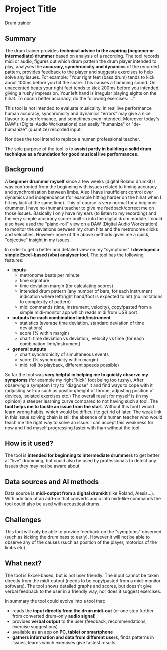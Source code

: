 # Project Title

Drum trainer

## Summary

The drum trainer provides **technical advice to the aspiring (beginner or intermediate) drummer** based on analysis of a recording.
The tool records midi or audio, figures out which drum pattern the drum player intended to play, analyses the **accuracy, synchronicity and dynamics** of the recorded pattern, 
provides feedback to the player and suggests exercises to help solve any issues.
For example: "Your right feet (bass drum) tends to kick about 100ms before you hit the snare. This causes a flamming sound.
On unaccented beats your right feet tends to kick 200ms before you intended, giving a rushy impression. Your left hand is irregular playing eights on the hihat. To obrain better accuracy, do the following exercises: ..."

This tool is not intended to evaluate musicality. In real live performance human accuracy, synchronicity and dynamics "errors" may give a nice flavour to a performance, and sometimes even intended. Moreover today's DAW's (Digital Audio Workstations) can easily "humanize" or "de-humanize" (quantize) recorded input.

Nor does the tool intend to replace a human professional teacher. 

The sole purpose of the tool is to **assist partly in building a solid drum technique as a foundation for good musical live performances**.


## Background

A **beginner drummer myself** since a few weeks (digital Roland drumkit) I was confronted from the beginning with issues related to timing accuracy and synchronisation between limbs. Also I have insufficient control over dynamics and independance (for example hitting harder on the hihat when I hit my kick at the same time).
This of course is very normal for a beginner drummer. I have no (human) teacher to give me feedback/correct me on those issues.
Basically I only have my ears (to listen to my recording) and the very simple accuracy scorer built-in into the digital drum module.
I could also have used the "piano-roll" view on a DAW (Digital Audio Workstation) to monitor the deviations between my drum hits and the metronome clicks and velocities.
However none of the above methods gives me a quick, "objective" insight in my issues.

In order to get a better and detailed view on my "symptoms" I **developed a simple Excel-based (vba) analyser tool**. The tool has the following features:
* **inputs**
  * metronome beats per minute
  * time signature
  * time deviation margin (for calculating scores)
  * intended drum pattern (any number of bars, for each instrument indication where left/right hand/foot is expected to hit) (no limitations to complexity of pattern)
  * midi commands (time, instrument, velocity), copy/pasted from a simple midi-monitor app which reads midi from USB port
* **outputs for each combination limb/instrument**
   * statistics (average time deviation, standard deviation of time deviations)
   * score (% within margin)
   * chart: time deviation vs deviation,, velocity vs time (for each combination limb/instrument)
* **general outputs**
  * chart synchronicity of simultaneous events
  * score (% synchronicity within margin)
  * midi roll (to playback, different speeds possible)

So far the tool was **very helpful in helping me to quickly observe my symptoms** (for example my right "kick" foot being too rushy). 
After observing a symptom I try to "diagnose" it and find ways to cope with it (adjusting set-up such as position/height of throne, adjusting position of devices, isolated exercises etc.)
The overall result for myself is (in my opinion) a steeper learning curve compared to not having such a tool.
The **tool helps me to tackle an issue from the start**. Without this tool I would learn wrong habits, which would be difficult to get rid of later.
The weak link in this issue solving chain is still the absence of a human teacher who would teach me the right way to solve an issue.
I can accept this weakness for now and find myself progressing faster with than without the tool.


## How is it used?

The tool is **intended for beginning to intermediate drummers** to get better at "live" drumming, but could also be used by professionals to detect any issues they may not be aware about.


## Data sources and AI methods

Data source is **midi-output from a digital drumkit** (like Roland, Alesis...).
With addition of an add-on that converts audio into midi-like commands the tool could also be used with acoustical drums.

## Challenges

This tool will only be able to provide feedback on the "symptoms" observed (such as kicking the drum bass to early). 
However it will not be able to observe any of the causes (such as position of the player, motorics of the limbs etc)


## What next?

The tool is Excel-based, but is not user friendly. The input cannot be taken directly from the midi-output (needs to be copy/pasted from a midi-monitor software).
The tool shows detailed graphs and scores, but doesn't give verbal feedback to the user in a friendly way, nor does it suggest exercises.

In summary the tool could evolve into a tool that:
- reads the **input directly from the drum midi-out** (or one step further from converted drum-only **audio signal**)
- provides **verbal output** to the user (feedback, recommendations, exercise suggestions)
- available as an app on **PC, tablet or smartphone**
- **gathers information and data from different users**, finds patterns in issues, learns which exercises give fastest results
